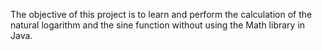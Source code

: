 The objective of this project is to learn and perform
 the calculation of the natural logarithm and the sine
  function without using the Math library in Java.
